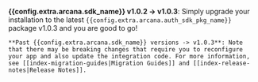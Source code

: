   **{{config.extra.arcana.sdk_name}} v1.0.2 -> v1.0.3**:  Simply upgrade your installation to the latest `{{config.extra.arcana.auth_sdk_pkg_name}}` package v1.0.3 and you are good to go!
  
    **Past {{config.extra.arcana.sdk_name}} versions -> v1.0.3**: Note that there may be breaking changes that require you to reconfigure your app and also update the integration code. For more information, see [[index-migration-guides|Migration Guides]] and [[index-release-notes|Release Notes]].